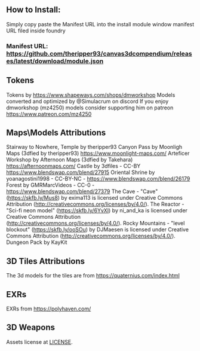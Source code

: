 ## How to Install:

Simply copy paste the Manifest URL into the install module window manifest URL filed inside foundry

### Manifest URL: https://github.com/theripper93/canvas3dcompendium/releases/latest/download/module.json

## Tokens

Tokens by https://www.shapeways.com/shops/dmworkshop
Models converted and optimized by @Simulacrum on discord
If you enjoy dmworkshop (mz4250) models consider supporting him on patreon https://www.patreon.com/mz4250

## Maps\Models Attributions

Stairway to Nowhere, Temple by theripper93
Canyon Pass by Moonligh Maps (3dfied by theripper93) https://www.moonlight-maps.com/
Arteficer Workshop by Afternoon Maps (3dfied by Takehara) https://afternoonmaps.com/
Castle by 3dfiles - CC-BY https://www.blendswap.com/blend/27915
Oriental Shrine by yoanagostini1998 - CC-BY-NC - https://www.blendswap.com/blend/26179
Forest by GMRMarcVideos - CC-0 - https://www.blendswap.com/blend/27379
The Cave - "Cave" (https://skfb.ly/Mus8) by exima113 is licensed under Creative Commons Attribution (http://creativecommons.org/licenses/by/4.0/).
The Reactor - "Sci-fi neon model" (https://skfb.ly/6YvXI) by ni_and_ka is licensed under Creative Commons Attribution (http://creativecommons.org/licenses/by/4.0/).
Rocky Mountains - "level blockout" (https://skfb.ly/ooSOu) by DJMaesen is licensed under Creative Commons Attribution (http://creativecommons.org/licenses/by/4.0/).
Dungeon Pack by KayKit

## 3D Tiles Attributions

The 3d models for the tiles are from https://quaternius.com/index.html

## EXRs

EXRs from https://polyhaven.com/

## 3D Weapons
Assets license at [LICENSE](LICENSE_ASSETS.md).
